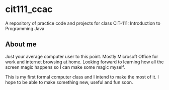 # cit111_ccac
A repository of practice code and projects for class CIT-111: Introduction to Programming Java

## About me
Just your average computer user to this point. Mostly Microsoft Office for work and internet browsing at home. Looking forward to learning how all the screen magic happens so I can make some magic myself.

This is my first formal computer class and I intend to make the most of it. I hope to be able to make something new, useful and fun soon.
